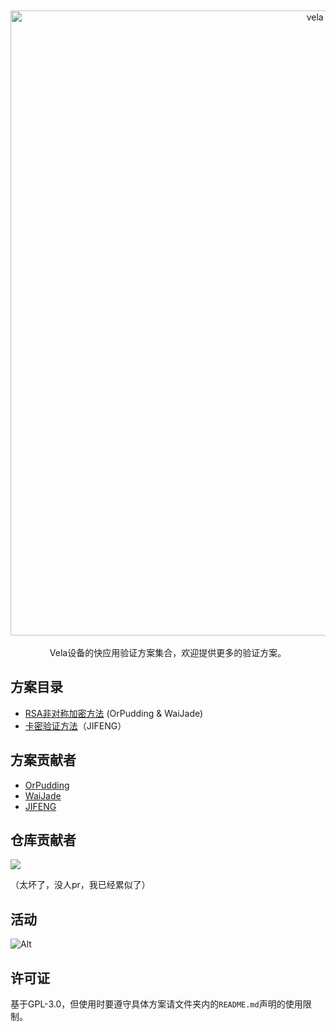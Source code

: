 <div align="center">
	<br>
	<br>
    <picture>
      <source media="(prefers-color-scheme: light)" srcset="/Images/logos/gh-black.svg">
      <source media="(prefers-color-scheme: dark)" srcset="/image/logos/gh-white.svg">
      <img src="/Images/logo/gh-black.svg" alt="vela verify" width="1000">
    </picture>
	<br>
	<br>
</div>

<div align="center">
  Vela设备的快应用验证方案集合，欢迎提供更多的验证方案。
</div>

## 方案目录
- [RSA非对称加密方法](/RSA非对称加密方法) (OrPudding & WaiJade)
- [卡密验证方法](/卡密验证方法-JIFENG)（JIFENG）
## 方案贡献者
- [OrPudding](https://github.com/OrPudding)
- [WaiJade](https://github.com/CheongSzesuen)
- [JIFENG](https://github.com/jfgege)
## 仓库贡献者

<a href="https://github.com/CheongSzesuen/VelaVerify/graphs/contributors">
  <img src="https://contrib.rocks/image?repo=CheongSzesuen/VelaVerify" />
</a>

（太坏了，没人pr，我已经累似了）

## 活动
![Alt](https://repobeats.axiom.co/api/embed/62218e68abe9307a95fff6cf7e05cffb24c65ed9.svg "Repobeats analytics image")

## 许可证
基于GPL-3.0，但使用时要遵守具体方案请文件夹内的`README.md`声明的使用限制。